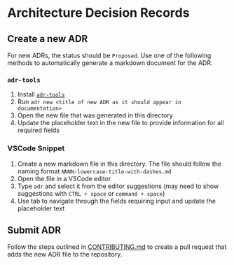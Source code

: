 # Architecture Decision Records

## Create a new ADR

For new ADRs, the status should be `Proposed`. Use one of the following methods to automatically generate a markdown document for the ADR.

### `adr-tools`

1. Install [`adr-tools`](https://github.com/npryce/adr-tools/blob/master/INSTALL.md)
1. Run `adr new <title of new ADR as it should appear in documentation>`
1. Open the new file that was generated in this directory
1. Update the placeholder text in the new file to provide information for all required fields

### VSCode Snippet

1. Create a new markdown file in this directory. The file should follow the naming format `NNNN-lowercase-title-with-dashes.md`
1. Open the file in a VSCode editor
1. Type `adr` and select it from the editor suggestions (may need to show suggestions with `CTRL + space` or `command + space`)
1. Use tab to navigate through the fields requiring input and update the placeholder text

## Submit ADR

Follow the steps outlined in [CONTRIBUTING.md](../../CONTRIBUTING.md#steps-to-contribute) to create a pull request that adds the new ADR file to the repository.
